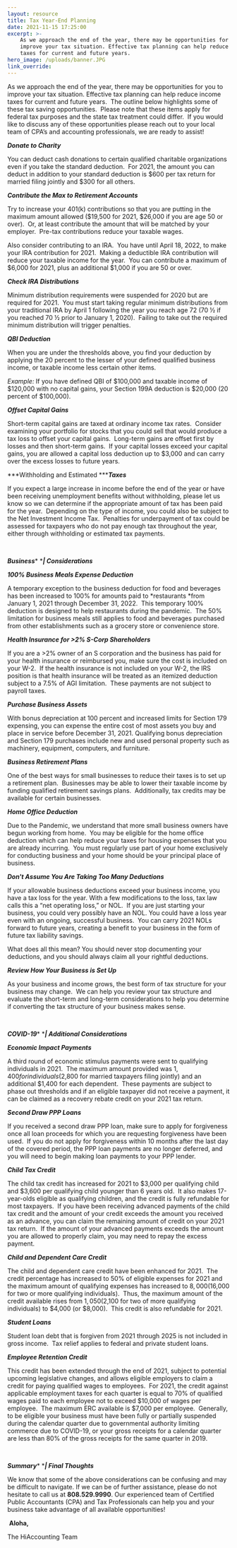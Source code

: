 ```yaml
---
layout: resource
title: Tax Year-End Planning
date: 2021-11-15 17:25:00
excerpt: >-
    As we approach the end of the year, there may be opportunities for you to
    improve your tax situation. Effective tax planning can help reduce income
    taxes for current and future years.
hero_image: /uploads/banner.JPG
link_override:
---
```

As we approach the end of the year, there may be opportunities for you to improve your tax situation. Effective tax planning can help reduce income taxes for current and future years.&nbsp; The outline below highlights some of these tax saving opportunities.&nbsp; Please note that these items apply for federal tax purposes and the state tax treatment could differ.&nbsp; If you would like to discuss any of these opportunities please reach out to your local team of CPA’s and accounting professionals, we are ready to assist\!&nbsp;

***Donate to Charity***

You can deduct cash donations to certain qualified charitable organizations even if you take the standard deduction.&nbsp; For 2021, the amount you can deduct in addition to your standard deduction is $600 per tax return for married filing jointly and $300 for all others.&nbsp;

***Contribute the Max to Retirement Accounts***

Try to increase your 401(k) contributions so that you are putting in the maximum amount allowed ($19,500 for 2021, $26,000 if you are age 50 or over).&nbsp; Or, at least contribute the amount that will be matched by your employer.&nbsp; Pre-tax contributions reduce your taxable wages.

Also consider contributing to an IRA.&nbsp; You have until April 18, 2022, to make your IRA contribution for 2021.&nbsp; Making a deductible IRA contribution will reduce your taxable income for the year.&nbsp; You can contribute a maximum of $6,000 for 2021, plus an additional $1,000 if you are 50 or over.&nbsp;&nbsp;

***Check IRA Distributions***

Minimum distribution requirements were suspended for 2020 but are required for 2021.&nbsp; You must start taking regular minimum distributions from your traditional IRA by April 1 following the year you reach age 72 (70 ½ if you reached 70 ½ prior to January 1, 2020).&nbsp; Failing to take out the required minimum distribution will trigger penalties.&nbsp;

***QBI Deduction***

When you are under the thresholds above, you find your deduction by applying the 20 percent to the lesser of your defined qualified business income, or taxable income less certain other items.&nbsp;

*Example:*&nbsp;If you have defined QBI of $100,000 and taxable income of $120,000 with no capital gains, your Section 199A deduction is $20,000 (20 percent of $100,000).&nbsp;

***Offset Capital Gains***

Short-term capital gains are taxed at ordinary income tax rates.&nbsp; Consider examining your portfolio for stocks that you could sell that would produce a tax loss to offset your capital gains.&nbsp; Long-term gains are offset first by losses and then short-term gains.&nbsp; If your capital losses exceed your capital gains, you are allowed a capital loss deduction up to $3,000 and can carry over the excess losses to future years.&nbsp;

***Withholding and Estimated&nbsp;******Taxes***

If you expect a large increase in income before the end of the year or have been receiving unemployment benefits without withholding, please let us know so we can determine if the appropriate amount of tax has been paid for the year.&nbsp; Depending on the type of income, you could also be subject to the Net Investment Income Tax.&nbsp; Penalties for underpayment of tax could be assessed for taxpayers who do not pay enough tax throughout the year, either through withholding or estimated tax payments.&nbsp;&nbsp;

&nbsp;

***Business****&nbsp;****\| Considerations***&nbsp;

***100% Business Meals Expense Deduction***

A temporary exception to the business deduction for food and beverages has been increased to 100% for amounts paid to&nbsp;*restaurants&nbsp;*from January 1, 2021 through December 31, 2022.&nbsp; This temporary 100% deduction is designed to help restaurants during the pandemic.&nbsp; The 50% limitation for business meals still applies to food and beverages purchased from other establishments such as a grocery store or convenience store.&nbsp;

***Health Insurance for &gt;2% S-Corp Shareholders***

If you are a &gt;2% owner of an S corporation and the business has paid for your health insurance or reimbursed you, make sure the cost is included on your W-2.&nbsp; If the health insurance is not included on your W-2, the IRS position is that health insurance will be treated as an itemized deduction subject to a 7.5% of AGI limitation.&nbsp; These payments are not subject to payroll taxes.&nbsp;

***Purchase Business Assets***

With bonus depreciation at 100 percent and increased limits for Section 179 expensing, you can expense the entire cost of most assets you buy and place in service before December 31, 2021. Qualifying bonus depreciation and Section 179 purchases include new and used personal property such as machinery, equipment, computers, and furniture.&nbsp;

***Business Retirement Plans***

One of the best ways for small businesses to reduce their taxes is to set up a retirement plan.&nbsp; Businesses may be able to lower their taxable income by funding qualified retirement savings plans.&nbsp; Additionally, tax credits may be available for certain businesses.&nbsp;&nbsp;

***Home Office Deduction***

Due to the Pandemic, we understand that more small business owners have begun working from home.&nbsp; You may be eligible for the home office deduction which can help reduce your taxes for housing expenses that you are already incurring.&nbsp; You must regularly use part of your home exclusively for conducting business and your home should be your principal place of business.&nbsp;

***Don't Assume You Are Taking Too Many Deductions***

If your allowable business deductions exceed your business income, you have a tax loss for the year. With a few modifications to the loss, tax law calls this a “net operating loss,” or NOL.&nbsp; If you are just starting your business, you could very possibly have an NOL. You could have a loss year even with an ongoing, successful business.&nbsp; You can carry 2021 NOLs forward to future years, creating a benefit to your business in the form of future tax liability savings.&nbsp;

What does all this mean? You should never stop documenting your deductions, and you should always claim all your rightful deductions.&nbsp;

***Review How Your Business is Set Up***

As your business and income grows, the best form of tax structure for your business may change.&nbsp; We can help you review your tax structure and evaluate the short-term and long-term considerations to help you determine if converting the tax structure of your business makes sense.&nbsp;

&nbsp;

***COVID-19****&nbsp;****\| Additional Considerations***&nbsp;

***Economic Impact Payments***

A third round of economic stimulus payments were sent to qualifying individuals in 2021.&nbsp; The maximum amount provided was $1,400 for individuals ($2,800 for married taxpayers filing jointly) and an additional $1,400 for each dependent.&nbsp; These payments are subject to phase out thresholds and if an eligible taxpayer did not receive a payment, it can be claimed as a recovery rebate credit on your 2021 tax return.&nbsp;

***Second Draw PPP Loans***

If you received a second draw PPP loan, make sure to apply for forgiveness once all loan proceeds for which you are requesting forgiveness have been used.&nbsp; If you do not apply for forgiveness within 10 months after the last day of the covered period, the PPP loan payments are no longer deferred, and you will need to begin making loan payments to your PPP lender.&nbsp;

***Child Tax Credit***

The child tax credit has increased for 2021 to $3,000 per qualifying child and $3,600 per qualifying child younger than 6 years old.&nbsp; It also makes 17-year-olds eligible as qualifying children, and the credit is fully refundable for most taxpayers.&nbsp; If you have been receiving advanced payments of the child tax credit and the amount of your credit exceeds the amount you received as an advance, you can claim the remaining amount of credit on your 2021 tax return.&nbsp; If the amount of your advanced payments exceeds the amount you are allowed to properly claim, you may need to repay the excess payment.&nbsp;

***Child and Dependent Care Credit***

The child and dependent care credit have been enhanced for 2021.&nbsp; The credit percentage has increased to 50% of eligible expenses for 2021 and the maximum amount of qualifying expenses has increased to $8,000 ($16,000 for two or more qualifying individuals).&nbsp; Thus, the maximum amount of the credit available rises from $1,050 ($2,100 for two of more qualifying individuals) to $4,000 (or $8,000).&nbsp; This credit is also refundable for 2021.&nbsp;

***Student Loans***

Student loan debt that is forgiven from 2021 through 2025 is not included in gross income.&nbsp; Tax relief applies to federal and private student loans.&nbsp;

***Employee Retention Credit***

This credit has been extended through the end of 2021, subject to potential upcoming legislative changes, and allows eligible employers to claim a credit for paying qualified wages to employees.&nbsp; For 2021, the credit against applicable employment taxes for each quarter is equal to 70% of qualified wages paid to each employee not to exceed $10,000 of wages per employee.&nbsp; The maximum ERC available is $7,000 per employee.&nbsp; Generally, to be eligible your business must have been fully or partially suspended during the calendar quarter due to governmental authority limiting commerce due to COVID-19, or your gross receipts for a calendar quarter are less than 80% of the gross receipts for the same quarter in 2019.&nbsp;

&nbsp;

***Summary****&nbsp;****\| Final Thoughts***

We know that some of the above considerations can be confusing and may be difficult to navigate. If we can be of further assistance, please do not hesitate to call us at&nbsp;**808\.529.9990**. Our experienced team of Certified Public Accountants (CPA) and Tax Professionals can help you and your business take advantage of all available opportunities\!

&nbsp;**Aloha,**

The HiAccounting Team
